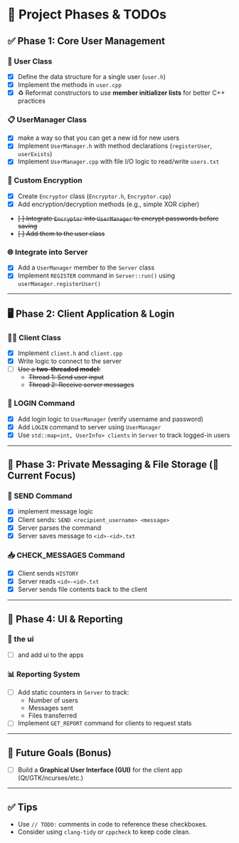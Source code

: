 # 🧩 Project Phases & TODOs

## ✅ Phase 1: Core User Management

### 👤 User Class
- [x] Define the data structure for a single user (`user.h`)
- [x] Implement the methods in `user.cpp`
- [x] ♻️ Reformat constructors to use **member initializer lists** for better C++ practices

### 📋 UserManager Class
- [x] make a way so that you can get a new id for new users
- [x] Implement `UserManager.h` with method declarations (`registerUser`, `userExists`)
- [x] Implement `UserManager.cpp` with file I/O logic to read/write `users.txt`

### 🔐 Custom Encryption
- [x] Create `Encryptor` class (`Encryptor.h`, `Encryptor.cpp`)
- [x] Add encryption/decryption methods (e.g., simple XOR cipher)
- ~~[ ] Integrate `Encryptor` into `UserManager` to encrypt passwords before saving~~
- ~~[ ] Add them to the user class~~

### 🌐 Integrate into Server
- [x] Add a `UserManager` member to the `Server` class
- [x] Implement `REGISTER` command in `Server::run()` using `userManager.registerUser()`

---

## 🖥️ Phase 2: Client Application & Login

### 🧑‍💻 Client Class
- [x] Implement `client.h` and `client.cpp`
- [x] Write logic to connect to the server
- [ ] ~~Use a **two-threaded model**:~~
  - ~~Thread 1: Send user input~~
  - ~~Thread 2: Receive server messages~~

### 🔑 LOGIN Command
- [x] Add login logic to `UserManager` (verify username and password)
- [x] Add `LOGIN` command to server using `UserManager`
- [x] Use `std::map<int, UserInfo> clients` in `Server` to track logged-in users

---

## 💬 Phase 3: Private Messaging & File Storage (🔨 Current Focus)
### 📩 SEND Command
- [x] implement message logic
- [x] Client sends: `SEND <recipient_username> <message>`
- [x] Server parses the command
- [x] Server saves message to `<id>-<id>.txt`

### 📥 CHECK_MESSAGES Command
- [x] Client sends `HISTORY`
- [x] Server reads `<id>-<id>.txt`
- [x] Server sends file contents back to the client

---

## 📁 Phase 4: UI & Reporting

### 🎨 the ui
- [ ] and add ui to the apps

### 📊 Reporting System
- [ ] Add static counters in `Server` to track:
  - Number of users
  - Messages sent
  - Files transferred
- [ ] Implement `GET_REPORT` command for clients to request stats

---

## 🎨 Future Goals (Bonus)

- [ ] Build a **Graphical User Interface (GUI)** for the client app (Qt/GTK/ncurses/etc.)

---

## ✅ Tips
- Use `// TODO:` comments in code to reference these checkboxes.
- Consider using `clang-tidy` or `cppcheck` to keep code clean.
